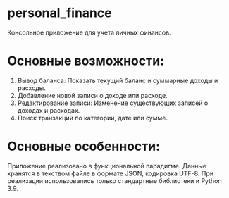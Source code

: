 # personal_finance

Консольное приложение для учета личных финансов.


# Основные возможности:
1. Вывод баланса: Показать текущий баланс и суммарные доходы и расходы.
2. Добавление новой записи о доходе или расходе.
3. Редактирование записи: Изменение существующих записей о доходах и расходах.
4. Поиск транзакций по категории, дате или сумме.

# Основные особенности:

Приложение реализовано в функциональной парадигме.
Данные хранятся в текством файле в формате JSON, кодировка UTF-8.
При реализации использовались только стандартные библиотеки и Python 3.9.